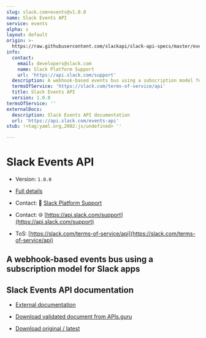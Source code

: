 ```yaml
---
slug: slack.com+events@v1.0.0
name: Slack Events API
service: events
alpha: s
layout: default
origin: >-
  https://raw.githubusercontent.com/slackapi/slack-api-specs/master/events-api/slack_events_api_async_v1.json
info:
  contact:
    email: developers@slack.com
    name: Slack Platform Support
    url: 'https://api.slack.com/support'
  description: A webhook-based events bus using a subscription model for Slack apps
  termsOfService: 'https://slack.com/terms-of-service/api'
  title: Slack Events API
  version: 1.0.0
termsOfService: ''
externalDocs:
  description: Slack Events API documentation
  url: 'https://api.slack.com/events-api'
stub: !<tag:yaml.org,2002:js/undefined> ''

---
```

# Slack Events API

* Version: `1.0.0`
* [Full details](../html/slack.com+events@v1.0.0.html)


* Contact: 📧 [Slack Platform Support](mailto:developers@slack.com)
* Contact: 🌐 [https://api.slack.com/support](https://api.slack.com/support)

* ToS: [https://slack.com/terms-of-service/api](https://slack.com/terms-of-service/api)


## A webhook-based events bus using a subscription model for Slack apps


## Slack Events API documentation

* [External documentation](https://api.slack.com/events-api)


* [Download validated document from APIs.guru](https://raw.githubusercontent.com/APIs-guru/asyncapi-directory/master/docs/APIs/slack.com%2Bevents%40v1.0.0.yaml)
* [Download original / latest](https://raw.githubusercontent.com/slackapi/slack-api-specs/master/events-api/slack_events_api_async_v1.json)

<script type="application/ld+json">
{
  "@context": "http://schema.org/",
  "@type": "WebAPI",
  "description": "A webhook-based events bus using a subscription model for Slack apps",
  "documentation": "https://api.slack.com/events-api",
  "termsOfService": "https://slack.com/terms-of-service/api",
  "name": "Slack Events API"
}
</script>
